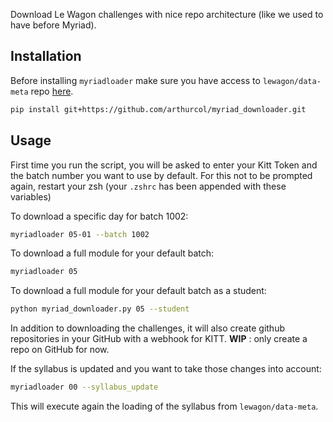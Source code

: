 Download Le Wagon challenges with nice repo architecture (like we used to have before Myriad).

## Installation
Before installing `myriadloader` make sure you have access to `lewagon/data-meta` repo [here](https://github.com/lewagon/data-meta/blob/master/syllabus.yml).

```bash
pip install git+https://github.com/arthurcol/myriad_downloader.git
```

## Usage
First time you run the script, you will be asked to enter your Kitt Token and the batch number you want to use by default.
For this not to be prompted again, restart your zsh (your `.zshrc` has been appended with these variables)

To download a specific day for batch 1002:
```bash
myriadloader 05-01 --batch 1002
```

To download a full module for your default batch:
```bash
myriadloader 05
```

To download a full module for your default batch as a student:
```bash
python myriad_downloader.py 05 --student
```
In addition to downloading the challenges, it will also create github repositories in your GitHub with a webhook for KITT. __WIP__ : only create a repo on GitHub for now.

If the syllabus is updated and you want to take those changes into account:
```bash
myriadloader 00 --syllabus_update
```
This will execute again the loading of the syllabus from `lewagon/data-meta`.
